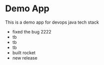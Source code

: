 # Demo App
This is a demo app for devops java tech stack 
- fixed the bug 2222
- tb
- tb
- tb
- built rocket
- new release
